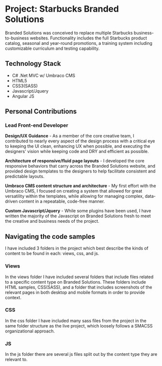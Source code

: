 # Project: Starbucks Branded Solutions

Branded Solutions was conceived to replace multiple Starbucks business-to-business websites. Functionality includes the full Starbucks product catalog, seasonal and year-round promotions, a training system including customizable curriculum and testing capability.

## Technology Stack

- C# .Net MVC w/ Umbraco CMS
- HTML5
- CSS3(SASS)
- Javascript/Jquery
- Angular JS

## Personal Contributions

### Lead Front-end Developer

**Design/UX Guidance** - As a member of the core creative team, I contributed to nearly every aspect of the design process with a critical eye to keeping the UI clean, enhancing UX when possible, and executing the designers' vision while keeping code and DRY and efficient as possible.

**Architecture of responsive/fluid page layouts** - I developed the core responsive behaviors that carry across the Branded Solutions website, and provided design templates to the designers to help facilitate consistent and predictable layouts.

**Umbraco CMS content structure and architecture** - My first effort with the Umbraco CMS, I focused on creating a system that allowed for great versatility within the templates, while allowing for managing complex, data-driven content in a repeatable, code-free manner.

**Custom Javascript/Jquery** - While some plugins have been used, I have written the majority of the Javascript on Branded Solutions fresh to meet the creative and business needs of the project.

## Navigating the code samples

I have included 3 folders in the project which best describe the kinds of content to be found in each: views, css, and js.

### Views

In the views folder I have included several folders that include files related to a specific content type on Branded Solutions. These folders include HTML samples, CSS(SASS), and a folder that includes screenshots of the relevant pages in both desktop and mobile formats in order to provide context.

### CSS

In the css folder I have included many sass files from the project in the same folder structure as the live project, which loosely follows a SMACSS organizational approach.

### JS

In the js folder there are several js files split out by the content type they are relevant to.